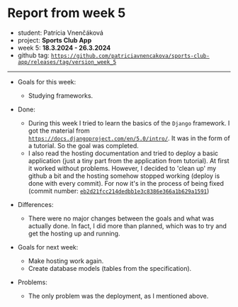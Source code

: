 # Report from week 5

-  student: Patrícia Vnenčáková
- project: **Sports Club App**
- week 5: **18.3.2024 - 26.3.2024**
- github tag: [`https://github.com/patriciavnencakova/sports-club-app/releases/tag/version_week_5`](https://github.com/patriciavnencakova/sports-club-app/releases/tag/version_week_5)
---
- Goals for this week:   
	- Studying frameworks. 
	  
- Done:   
	- During this week I tried to learn the basics of the `Django` framework. I got the material from [`https://docs.djangoproject.com/en/5.0/intro/`](https://docs.djangoproject.com/en/5.0/intro/). It was in the form of a tutorial. So the goal was completed. 
    - I also read the hosting documentation and tried to deploy a basic application (just a tiny part from the application from tutorial). At first it worked without problems. However, I decided to 'clean up' my github a bit and the hosting somehow stopped working (deploy is done with every commit). For now it's in the process of being fixed (commit number: [`eb2d21fcc214dedbb1e3c8386e366a1b629a1591`](https://github.com/patriciavnencakova/sports-club-app/commit/eb2d21fcc214dedbb1e3c8386e366a1b629a1591))
	
- Differences:
	- There were no major changes between the goals and what was actually done. In fact, I did more than planned, which was to try and get the hosting up and running.
- Goals for next week:
	- Make hosting work again.
	- Create database models (tables from the specification).

- Problems:
	- The only problem was the deployment, as I mentioned above.